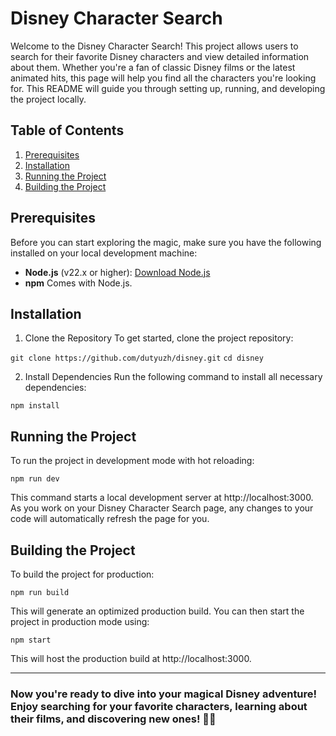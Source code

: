 # Disney Character Search
Welcome to the Disney Character Search! This project allows users to search for their favorite Disney characters and view detailed information about them. Whether you're a fan of classic Disney films or the latest animated hits, this page will help you find all the characters you're looking for. This README will guide you through setting up, running, and developing the project locally.

## Table of Contents
1. [Prerequisites](#prerequisites)
2. [Installation](#installation)
3. [Running the Project](#running-the-project)
3. [Building the Project](#building-the-project)

## Prerequisites

Before you can start exploring the magic, make sure you have the following installed on your local development machine:

- **Node.js** (v22.x or higher): [Download Node.js](https://nodejs.org/en/download/)
- **npm** Comes with Node.js. 


## Installation

1. Clone the Repository
To get started, clone the project repository:

`git clone https://github.com/dutyuzh/disney.git`
`cd disney`

2. Install Dependencies
Run the following command to install all necessary dependencies:

`npm install`

## Running the Project
To run the project in development mode with hot reloading:

`npm run dev`

This command starts a local development server at http://localhost:3000. As you work on your Disney Character Search page, any changes to your code will automatically refresh the page for you.

## Building the Project
To build the project for production:

`npm run build`

This will generate an optimized production build. You can then start the project in production mode using:

`npm start`

This will host the production build at http://localhost:3000.

---
### Now you're ready to dive into your magical Disney adventure! Enjoy searching for your favorite characters, learning about their films, and discovering new ones! 🏰✨

